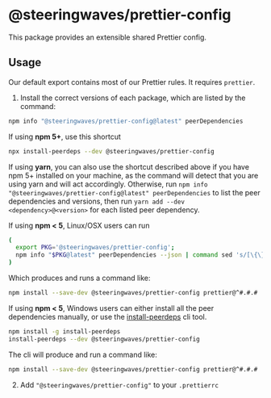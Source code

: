 # @steeringwaves/prettier-config

This package provides an extensible shared Prettier config.

## Usage

Our default export contains most of our Prettier rules. It requires `prettier`.

1. Install the correct versions of each package, which are listed by the command:

```sh
npm info "@steeringwaves/prettier-config@latest" peerDependencies
```

If using **npm 5+**, use this shortcut

```sh
npx install-peerdeps --dev @steeringwaves/prettier-config
```

If using **yarn**, you can also use the shortcut described above if you have npm 5+ installed on your machine, as the command will detect that you are using yarn and will act accordingly.
Otherwise, run `npm info "@steeringwaves/prettier-config@latest" peerDependencies` to list the peer dependencies and versions, then run `yarn add --dev <dependency>@<version>` for each listed peer dependency.

If using **npm < 5**, Linux/OSX users can run

```sh
(
  export PKG='@steeringwaves/prettier-config';
  npm info "$PKG@latest" peerDependencies --json | command sed 's/[\{\},]//g ; s/: /@/g' | xargs npm install --save-dev "$PKG@latest"
)
```

Which produces and runs a command like:

```sh
npm install --save-dev @steeringwaves/prettier-config prettier@^#.#.#
```

If using **npm < 5**, Windows users can either install all the peer dependencies manually, or use the [install-peerdeps](https://github.com/nathanhleung/install-peerdeps) cli tool.

```sh
npm install -g install-peerdeps
install-peerdeps --dev @steeringwaves/prettier-config
```

The cli will produce and run a command like:

```sh
npm install --save-dev @steeringwaves/prettier-config prettier@^#.#.#
```

2. Add `"@steeringwaves/prettier-config"` to your `.prettierrc`
